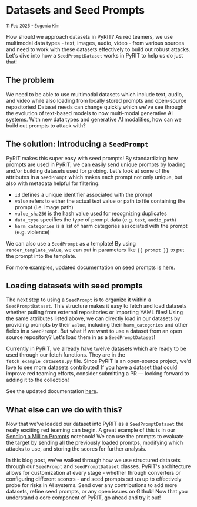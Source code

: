 # Datasets and Seed Prompts

<small>11 Feb 2025 - Eugenia Kim</small>

How should we approach datasets in PyRIT? As red teamers, we use multimodal data types - text, images, audio, video - from various sources and need to work with these datasets effectively to build out robust attacks. Let's dive into how a `SeedPromptDataset` works in PyRIT to help us do just that! 

## The problem

We need to be able to use multimodal datasets which include text, audio, and video while also loading from locally stored prompts and open-source repositories! Dataset needs can change quickly which we've see through the evolution of text-based models to now multi-modal generative AI systems. With new data types and generative AI modalities, how can we build out prompts to attack with? 

## The solution: Introducing a `SeedPrompt`

PyRIT makes this super easy with seed prompts! By standardizing how prompts are used in PyRIT, we can easily send unique prompts by loading and/or building datasets used for probing. Let's look at some of the attributes in a `SeedPrompt` which makes each prompt not only unique, but also with metadata helpful for filtering:

- `id` defines a unique identifier associated with the prompt
- `value` refers to either the actual text value or path to file containing the prompt (i.e. image path)
- `value_sha256` is the hash value used for recognizing duplicates 
- `data_type` specifies the type of prompt data (e.g. `text`, `audio_path`)
- `harm_categories` is a list of harm categories associated with the prompt (e.g. violence)  

We can also use a `SeedPrompt` as a template! By using `render_template_value`, we can put in parameters like `{{ prompt }}` to put the prompt into the template.

For more examples, updated documentation on seed prompts is [here](../code/datasets/1_seed_prompt.ipynb).

## Loading datasets with seed prompts

The next step to using a `SeedPrompt` is to organize it within a `SeedPromptDataset`. This structure makes it easy to fetch and load datasets whether pulling from external repositories or importing YAML files! Using the same attributes listed above, we can directly load in our datasets by providing prompts by their `value`, including their `harm_categories` and other fields in a `SeedPrompt`. But what if we want to use a dataset from an open source repository? Let's load them in as a `SeedPromptDataset`!

Currently in PyRIT, we already have twelve datasets which are ready to be used through our fetch functions. They are in the `fetch_example_datasets.py` file. Since PyRIT is an open-source project, we’d love to see more datasets contributed! If you have a dataset that could improve red teaming efforts, consider submitting a PR — looking forward to adding it to the collection!  

See the updated documentation [here](../code/datasets/2_fetch_dataset.ipynb).

## What else can we do with this?

Now that we've loaded our dataset into PyRIT as a `SeedPromptDataset` the really exciting red teaming can begin. A great example of this is in our [Sending a Million Prompts](../cookbooks/1_sending_prompts.ipynb) notebook! We can use the prompts to evaluate the target by sending all the previously loaded promtps, modifying which attacks to use, and storing the scores for further analysis. 

In this blog post, we've walked through how we use structured datasets through our `SeedPrompt` and `SeedPromptDataset` classes. PyRIT's architecture allows for customization at every stage - whether through converters or configuring different scorers - and seed prompts set us up to effectively probe for risks in AI systems. Send over any contributions to add more datasets, refine seed prompts, or any open issues on Github! Now that you understand a core component of PyRIT, go ahead and try it out!